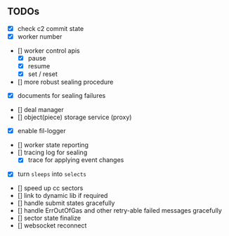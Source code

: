 ## TODOs
- [x] check c2 commit state
- [x] worker number
- [] worker control apis
  - [x] pause
  - [x] resume
  - [x] set / reset
- [] more robust sealing procedure
- [x] documents for sealing failures
- [] deal manager
- [] object(piece) storage service (proxy)
- [x] enable fil-logger
- [] worker state reporting
- [] tracing log for sealing
  - [x] trace for applying event changes
- [x] turn `sleeps` into `selects`
- [] speed up cc sectors
- [] link to dynamic lib if required
- [] handle submit states gracefully
- [] handle ErrOutOfGas and other retry-able failed messages gracefully
- [] sector state finalize
- [] websocket reconnect
